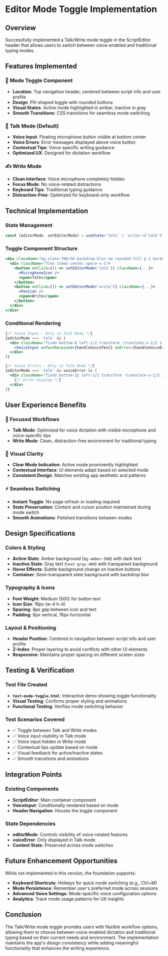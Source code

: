 # Editor Mode Toggle Implementation

## Overview

Successfully implemented a Talk/Write mode toggle in the ScriptEditor header that allows users to switch between voice-enabled and traditional typing modes.

## Features Implemented

### 🎯 **Mode Toggle Component**
- **Location**: Top navigation header, centered between script info and user profile
- **Design**: Pill-shaped toggle with rounded buttons
- **Visual States**: Active mode highlighted in amber, inactive in gray
- **Smooth Transitions**: CSS transitions for seamless mode switching

### 🎤 **Talk Mode (Default)**
- **Voice Input**: Floating microphone button visible at bottom center
- **Voice Errors**: Error messages displayed above voice button
- **Contextual Tips**: Voice-specific writing guidance
- **Optimized UX**: Designed for dictation workflow

### ✍️ **Write Mode**
- **Clean Interface**: Voice microphone completely hidden
- **Focus Mode**: No voice-related distractions
- **Keyboard Tips**: Traditional typing guidance
- **Distraction-Free**: Optimized for keyboard-only workflow

## Technical Implementation

### State Management
```typescript
const [editorMode, setEditorMode] = useState<'talk' | 'write'>('talk');
```

### Toggle Component Structure
```jsx
<div className="bg-slate-700/50 backdrop-blur-sm rounded-full p-1 border border-slate-600/50">
  <div className="flex items-center space-x-1">
    <button onClick={() => setEditorMode('talk')} className={...}>
      <MicrophoneIcon />
      <span>Talk</span>
    </button>
    <button onClick={() => setEditorMode('write')} className={...}>
      <PenIcon />
      <span>Write</span>
    </button>
  </div>
</div>
```

### Conditional Rendering
```jsx
{/* Voice Input - Only in Talk Mode */}
{editorMode === 'talk' && (
  <div className="fixed bottom-8 left-1/2 transform -translate-x-1/2 z-50">
    <VoiceInput onTextReceived={handleVoiceText} onError={handleVoiceError} />
  </div>
)}

{/* Voice Errors - Only in Talk Mode */}
{editorMode === 'talk' && voiceError && (
  <div className="fixed bottom-32 left-1/2 transform -translate-x-1/2 z-40">
    {/* Error display */}
  </div>
)}
```

## User Experience Benefits

### 🎯 **Focused Workflows**
- **Talk Mode**: Optimized for voice dictation with visible microphone and voice-specific tips
- **Write Mode**: Clean, distraction-free environment for traditional typing

### 🎨 **Visual Clarity**
- **Clear Mode Indication**: Active mode prominently highlighted
- **Contextual Interface**: UI elements adapt based on selected mode
- **Consistent Design**: Matches existing app aesthetic and patterns

### ⚡ **Seamless Switching**
- **Instant Toggle**: No page refresh or loading required
- **State Preservation**: Content and cursor position maintained during mode switch
- **Smooth Animations**: Polished transitions between modes

## Design Specifications

### Colors & Styling
- **Active State**: Amber background (`bg-amber-500`) with dark text
- **Inactive State**: Gray text (`text-gray-400`) with transparent background
- **Hover Effects**: Subtle background change on inactive buttons
- **Container**: Semi-transparent slate background with backdrop blur

### Typography & Icons
- **Font Weight**: Medium (500) for button text
- **Icon Size**: 16px (w-4 h-4)
- **Spacing**: 8px gap between icon and text
- **Padding**: 8px vertical, 16px horizontal

### Layout & Positioning
- **Header Position**: Centered in navigation between script info and user profile
- **Z-Index**: Proper layering to avoid conflicts with other UI elements
- **Responsive**: Maintains proper spacing on different screen sizes

## Testing & Verification

### Test File Created
- **`test-mode-toggle.html`**: Interactive demo showing toggle functionality
- **Visual Testing**: Confirms proper styling and animations
- **Functional Testing**: Verifies mode switching behavior

### Test Scenarios Covered
- ✅ Toggle between Talk and Write modes
- ✅ Voice input visibility in Talk mode
- ✅ Voice input hidden in Write mode
- ✅ Contextual tips update based on mode
- ✅ Visual feedback for active/inactive states
- ✅ Smooth transitions and animations

## Integration Points

### Existing Components
- **ScriptEditor**: Main container component
- **VoiceInput**: Conditionally rendered based on mode
- **Header Navigation**: Houses the toggle component

### State Dependencies
- **editorMode**: Controls visibility of voice-related features
- **voiceError**: Only displayed in Talk mode
- **Content State**: Preserved across mode switches

## Future Enhancement Opportunities

While not implemented in this version, the foundation supports:
- **Keyboard Shortcuts**: Hotkeys for quick mode switching (e.g., Ctrl+M)
- **Mode Persistence**: Remember user's preferred mode across sessions
- **Advanced Voice Settings**: Mode-specific voice configuration options
- **Analytics**: Track mode usage patterns for UX insights

## Conclusion

The Talk/Write mode toggle provides users with flexible workflow options, allowing them to choose between voice-enabled dictation and traditional typing based on their current needs and environment. The implementation maintains the app's design consistency while adding meaningful functionality that enhances the writing experience.